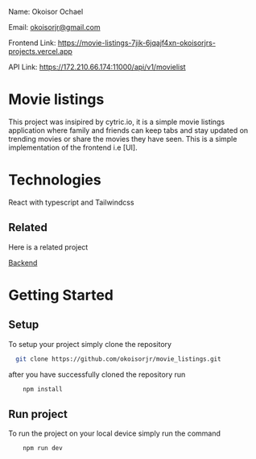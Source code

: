 Name: Okoisor Ochael

Email: okoisorjr@gmail.com

Frontend Link: https://movie-listings-7jik-6jqajf4xn-okoisorjrs-projects.vercel.app

API Link: https://172.210.66.174:11000/api/v1/movielist

# Movie listings

This project was insipired by cytric.io, it is a simple movie listings application where family and friends can keep tabs and stay updated on trending movies 
or share the movies they have seen. This is a simple implementation of the frontend i.e [UI].

# Technologies

React with typescript and Tailwindcss

## Related

Here is a related project

[Backend](https://github.com/okoisorjr/movie_listings_api.git)

# Getting Started

## Setup 
To setup your project simply clone the repository

```bash
  git clone https://github.com/okoisorjr/movie_listings.git
```

after you have successfully cloned the repository run

```bash
    npm install
```

## Run project
To run the project on your local device simply run the command

```bash
    npm run dev
```

